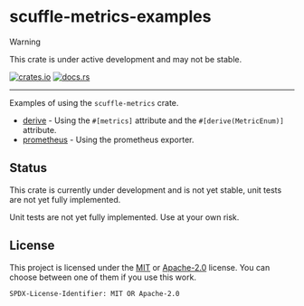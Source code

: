# scuffle-metrics-examples

> [!WARNING]  
> This crate is under active development and may not be stable.

[![crates.io](https://img.shields.io/crates/v/scuffle-metrics-examples.svg)](https://crates.io/crates/scuffle-metrics-examples) [![docs.rs](https://img.shields.io/docsrs/scuffle-metrics-examples)](https://docs.rs/scuffle-metrics-examples)

---

Examples of using the `scuffle-metrics` crate.

- [derive](./src/derive.rs) - Using the `#[metrics]` attribute and the `#[derive(MetricEnum)]` attribute.
- [prometheus](./src/prometheus.rs) - Using the prometheus exporter.

## Status

This crate is currently under development and is not yet stable, unit tests are not yet fully implemented.

Unit tests are not yet fully implemented. Use at your own risk.

## License

This project is licensed under the [MIT](./LICENSE.MIT) or [Apache-2.0](./LICENSE.Apache-2.0) license.
You can choose between one of them if you use this work.

`SPDX-License-Identifier: MIT OR Apache-2.0`
